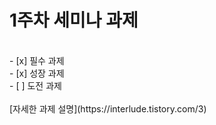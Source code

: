 # 1주차 세미나 과제
<br>
- [x] 필수 과제<br>
- [x] 성장 과제<br>
- [ ] 도전 과제<br>
<br>
[자세한 과제 설명](https://interlude.tistory.com/3)
